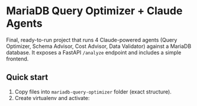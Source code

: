 # MariaDB Query Optimizer + Claude Agents

Final, ready-to-run project that runs 4 Claude-powered agents (Query Optimizer, Schema Advisor, Cost Advisor, Data Validator)
against a MariaDB database. It exposes a FastAPI `/analyze` endpoint and includes a simple frontend.

## Quick start

1. Copy files into `mariadb-query-optimizer` folder (exact structure).
2. Create virtualenv and activate: